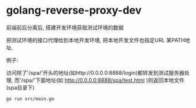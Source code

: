 # golang-reverse-proxy-dev

前端前后分离后, 搭建开发环境获取测试环境的数据

把测试环境的接口代理给到本地开发环境, 把本地开发文件也指定URL 某PATH地址.

例子:

访问除了'/spa/'开头的地址(如http://0.0.0.0:8888/login)都转发到测试服务器处理, 而'/spa/'下面地址(如 http://0.0.0.0:8888/spa/test.html )则返回本地文件(spa目录下)

```go run src/main.go```

